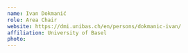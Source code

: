 ```yaml
---
name: Ivan Dokmanić
role: Area Chair
website: https://dmi.unibas.ch/en/persons/dokmanic-ivan/
affiliation: University of Basel
photo: 
---
```

